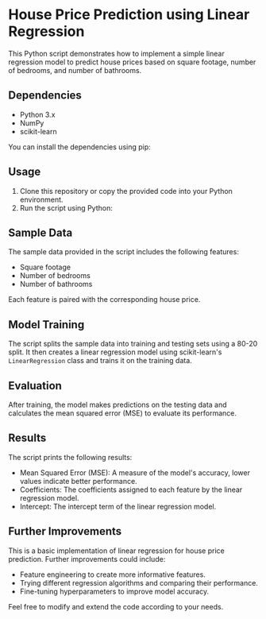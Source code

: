 # House Price Prediction using Linear Regression

This Python script demonstrates how to implement a simple linear regression model to predict house prices based on square footage, number of bedrooms, and number of bathrooms.

## Dependencies

- Python 3.x
- NumPy
- scikit-learn

You can install the dependencies using pip:


## Usage

1. Clone this repository or copy the provided code into your Python environment.
2. Run the script using Python:


## Sample Data

The sample data provided in the script includes the following features:
- Square footage
- Number of bedrooms
- Number of bathrooms

Each feature is paired with the corresponding house price.

## Model Training

The script splits the sample data into training and testing sets using a 80-20 split. It then creates a linear regression model using scikit-learn's `LinearRegression` class and trains it on the training data.

## Evaluation

After training, the model makes predictions on the testing data and calculates the mean squared error (MSE) to evaluate its performance.

## Results

The script prints the following results:
- Mean Squared Error (MSE): A measure of the model's accuracy, lower values indicate better performance.
- Coefficients: The coefficients assigned to each feature by the linear regression model.
- Intercept: The intercept term of the linear regression model.

## Further Improvements

This is a basic implementation of linear regression for house price prediction. Further improvements could include:
- Feature engineering to create more informative features.
- Trying different regression algorithms and comparing their performance.
- Fine-tuning hyperparameters to improve model accuracy.

Feel free to modify and extend the code according to your needs.

